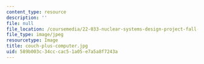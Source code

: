```yaml
---
content_type: resource
description: ''
file: null
file_location: /coursemedia/22-033-nuclear-systems-design-project-fall-2011/589b003c34cccac51a05e7a5a8f7243a_couch-plus-computer.jpg
file_type: image/jpeg
resourcetype: Image
title: couch-plus-computer.jpg
uid: 589b003c-34cc-cac5-1a05-e7a5a8f7243a
---
```

